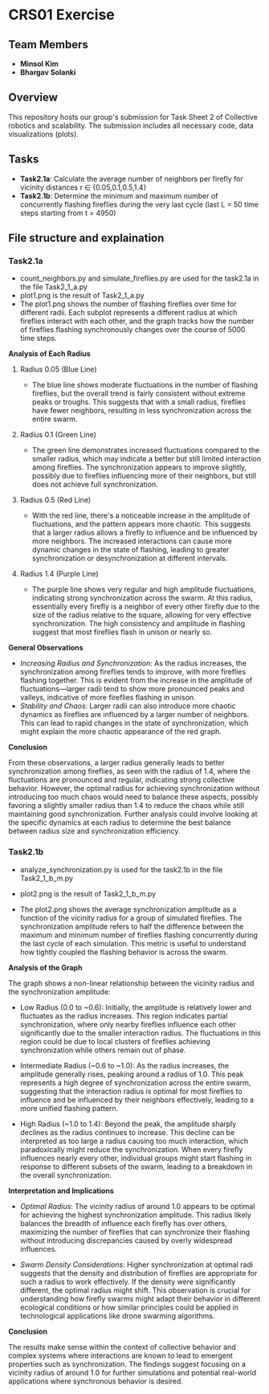 # CRS01 Exercise

## Team Members
- **Minsol Kim**
- **Bhargav Solanki**

## Overview
This repository hosts our group's submission for Task Sheet 2 of Collective robotics and scalability. The submission includes all necessary code, data visualizations (plots).

## Tasks
- **Task2.1a**: Calculate the average number of neighbors per firefly for vicinity distances r ∈ {0.05,0.1,0.5,1.4}
- **Task2.1b**: Determine the minimum and maximum number of concurrently flashing fireflies during the very last cycle (last L = 50 time steps starting from t = 4950)

## File structure and explaination
### Task2.1a
- count_neighbors.py and simulate_fireflies.py are used for the task2.1a in the file Task2_1_a.py
- plot1.png is the result of Task2_1_a.py
- The plot1.png shows the number of flashing fireflies over time for different radii. Each subplot represents a different radius at which fireflies interact with each other, and the graph tracks how the number of fireflies flashing synchronously changes over the course of 5000 time steps. 

**Analysis of Each Radius**

1. Radius 0.05 (Blue Line)
   - The blue line shows moderate fluctuations in the number of flashing fireflies, but the overall trend is fairly consistent without extreme peaks or troughs. This suggests that with a small radius, fireflies have fewer neighbors, resulting in less synchronization across the entire swarm.

2. Radius 0.1 (Green Line)
   - The green line demonstrates increased fluctuations compared to the smaller radius, which may indicate a better but still limited interaction among fireflies. The synchronization appears to improve slightly, possibly due to fireflies influencing more of their neighbors, but still does not achieve full synchronization.

3. Radius 0.5 (Red Line)
   - With the red line, there's a noticeable increase in the amplitude of fluctuations, and the pattern appears more chaotic. This suggests that a larger radius allows a firefly to influence and be influenced by more neighbors. The increased interactions can cause more dynamic changes in the state of flashing, leading to greater synchronization or desynchronization at different intervals.

4. Radius 1.4 (Purple Line)
   - The purple line shows very regular and high amplitude fluctuations, indicating strong synchronization across the swarm. At this radius, essentially every firefly is a neighbor of every other firefly due to the size of the radius relative to the square, allowing for very effective synchronization. The high consistency and amplitude in flashing suggest that most fireflies flash in unison or nearly so.

**General Observations**

- *Increasing Radius and Synchronization*: As the radius increases, the synchronization among fireflies tends to improve, with more fireflies flashing together. This is evident from the increase in the amplitude of fluctuations—larger radii tend to show more pronounced peaks and valleys, indicative of more fireflies flashing in unison.
- *Stability and Chaos*: Larger radii can also introduce more chaotic dynamics as fireflies are influenced by a larger number of neighbors. This can lead to rapid changes in the state of synchronization, which might explain the more chaotic appearance of the red graph.

**Conclusion**

From these observations, a larger radius generally leads to better synchronization among fireflies, as seen with the radius of 1.4, where the fluctuations are pronounced and regular, indicating strong collective behavior. However, the optimal radius for achieving synchronization without introducing too much chaos would need to balance these aspects, possibly favoring a slightly smaller radius than 1.4 to reduce the chaos while still maintaining good synchronization. Further analysis could involve looking at the specific dynamics at each radius to determine the best balance between radius size and synchronization efficiency.


### Task2.1b
- analyze_synchronization.py is used for the task2.1b in the file Task2_1_b_m.py
- plot2.png is the result of Task2_1_b_m.py

- The plot2.png shows the average synchronization amplitude as a function of the vicinity radius for a group of simulated fireflies. The synchronization amplitude refers to half the difference between the maximum and minimum number of fireflies flashing concurrently during the last cycle of each simulation. This metric is useful to understand how tightly coupled the flashing behavior is across the swarm.

**Analysis of the Graph**

The graph shows a non-linear relationship between the vicinity radius and the synchronization amplitude:

- Low Radius (0.0 to ~0.6): Initially, the amplitude is relatively lower and fluctuates as the radius increases. This region indicates partial synchronization, where only nearby fireflies influence each other significantly due to the smaller interaction radius. The fluctuations in this region could be due to local clusters of fireflies achieving synchronization while others remain out of phase.

- Intermediate Radius (~0.6 to ~1.0): As the radius increases, the amplitude generally rises, peaking around a radius of 1.0. This peak represents a high degree of synchronization across the entire swarm, suggesting that the interaction radius is optimal for most fireflies to influence and be influenced by their neighbors effectively, leading to a more unified flashing pattern.

- High Radius (~1.0 to 1.4): Beyond the peak, the amplitude sharply declines as the radius continues to increase. This decline can be interpreted as too large a radius causing too much interaction, which paradoxically might reduce the synchronization. When every firefly influences nearly every other, individual groups might start flashing in response to different subsets of the swarm, leading to a breakdown in the overall synchronization.

**Interpretation and Implications**

- *Optimal Radius*: The vicinity radius of around 1.0 appears to be optimal for achieving the highest synchronization amplitude. This radius likely balances the breadth of influence each firefly has over others, maximizing the number of fireflies that can synchronize their flashing without introducing discrepancies caused by overly widespread influences.

- *Swarm Density Considerations*: Higher synchronization at optimal radi suggests that the density and distribution of fireflies are appropriate for such a radius to work effectively. If the density were significantly different, the optimal radius might shift. This observation is crucial for understanding how firefly swarms might adapt their behavior in different ecological conditions or how similar principles could be applied in technological applications like drone swarming algorithms.

**Conclusion**

The results make sense within the context of collective behavior and complex systems where interactions are known to lead to emergent properties such as synchronization. The findings suggest focusing on a vicinity radius of around 1.0 for further simulations and potential real-world applications where synchronous behavior is desired.


